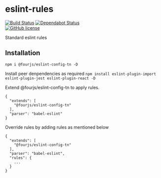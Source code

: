 # eslint-rules

[![Build Status](https://semaphoreci.com/api/v1/nimjetushar/eslint-rules/branches/dependabot-npm_and_yarn-babel-eslint-10-1-0/shields_badge.svg)](https://semaphoreci.com/nimjetushar/eslint-rules)
[![Dependabot Status](https://api.dependabot.com/badges/status?host=github&repo=nimjetushar/eslint-rules)](https://dependabot.com)
<br>
[![GitHub license](https://img.shields.io/github/license/nimjetushar/eslint-rules)](https://github.com/nimjetushar/eslint-rules/blob/master/LICENSE)

Standard eslint rules

## Installation

``` npm i @fourjs/eslint-config-tn -D ```

Install peer denpendencies as required
``` npm install eslint-plugin-import eslint-plugin-jest eslint-plugin-react -D ```

Extend @fourjs/eslint-config-tn to apply rules.

```
{
  "extends": [
    "@fourjs/eslint-config-tn"
  ],
  "parser": "babel-eslint"
}
```

Override rules by adding rules as mentioned below 
```
{
  "extends": [
    "@fourjs/eslint-config-tn"
  ],
  "parser": "babel-eslint",
  "rules": {
    ...
  }
}

